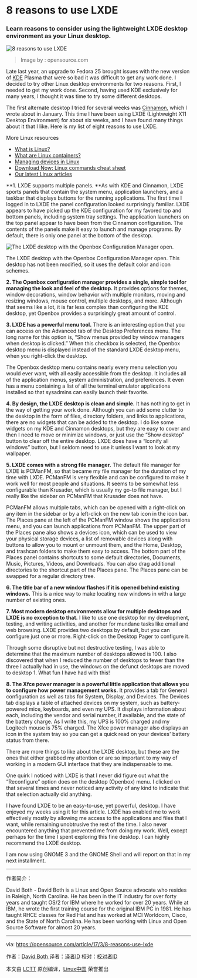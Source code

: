 8 reasons to use LXDE
============================================================

### Learn reasons to consider using the lightweight LXDE desktop environment as your Linux desktop.

![8 reasons to use LXDE](https://opensource.com/sites/default/files/styles/image-full-size/public/images/business/rh_003499_01_linux31x_cc.png?itok=1HXbvw2E "8 reasons to use LXDE") 
>Image by : opensource.com

Late last year, an upgrade to Fedora 25 brought issues with the new version of [KDE][7] Plasma that were so bad it was difficult to get any work done. I decided to try other Linux desktop environments for two reasons. First, I needed to get my work done. Second, having used KDE exclusively for many years, I thought it was time to try some different desktops.

The first alternate desktop I tried for several weeks was [Cinnamon][8], which I wrote about in January. This time I have been using LXDE (Lightweight X11 Desktop Environment) for about six weeks, and I have found many things about it that I like. Here is my list of eight reasons to use LXDE.

More Linux resources

*   [What is Linux?][1]
*   [What are Linux containers?][2]
*   [Managing devices in Linux][3]
*   [Download Now: Linux commands cheat sheet][4]
*   [Our latest Linux articles][5]

**1\. LXDE supports multiple panels. **As with KDE and Cinnamon, LXDE sports panels that contain the system menu, application launchers, and a taskbar that displays buttons for the running applications. The first time I logged in to LXDE the panel configuration looked surprisingly familiar. LXDE appears to have picked up the KDE configuration for my favored top and bottom panels, including system tray settings. The application launchers on the top panel appear to have been from the Cinnamon configuration. The contents of the panels make it easy to launch and manage programs. By default, there is only one panel at the bottom of the desktop.

 ![The LXDE desktop with the Openbox Configuration Manager open.](https://opensource.com/sites/default/files/lxde-openboxconfigurationmanager.png "The LXDE desktop with the Openbox Configuration Manager open.") 

The LXDE desktop with the Openbox Configuration Manager open. This desktop has not been modified, so it uses the default color and icon schemes.

**2\. The Openbox configuration manager provides a single, simple tool for managing the look and feel of the desktop.** It provides options for themes, window decorations, window behavior with multiple monitors, moving and resizing windows, mouse control, multiple desktops, and more. Although that seems like a lot, it is far less complex than configuring the KDE desktop, yet Openbox provides a surprisingly great amount of control.

**3\. LXDE has a powerful menu tool.** There is an interesting option that you can access on the Advanced tab of the Desktop Preferences menu. The long name for this option is, “Show menus provided by window managers when desktop is clicked.” When this checkbox is selected, the Openbox desktop menu is displayed instead of the standard LXDE desktop menu, when you right-click the desktop.

The Openbox desktop menu contains nearly every menu selection you would ever want, with all easily accessible from the desktop. It includes all of the application menus, system administration, and preferences. It even has a menu containing a list of all the terminal emulator applications installed so that sysadmins can easily launch their favorite.

**4\. By design, the LXDE desktop is clean and simple.** It has nothing to get in the way of getting your work done. Although you can add some clutter to the desktop in the form of files, directory folders, and links to applications, there are no widgets that can be added to the desktop. I do like some widgets on my KDE and Cinnamon desktops, but they are easy to cover and then I need to move or minimize windows, or just use the “Show desktop” button to clear off the entire desktop. LXDE does have a “Iconify all windows” button, but I seldom need to use it unless I want to look at my wallpaper.

**5\. LXDE comes with a strong file manager.** The default file manager for LXDE is PCManFM, so that became my file manager for the duration of my time with LXDE. PCManFM is very flexible and can be configured to make it work well for most people and situations. It seems to be somewhat less configurable than Krusader, which is usually my go-to file manager, but I really like the sidebar on PCManFM that Krusader does not have.

PCManFM allows multiple tabs, which can be opened with a right-click on any item in the sidebar or by a left-click on the new tab icon in the icon bar. The Places pane at the left of the PCManFM window shows the applications menu, and you can launch applications from PCManFM. The upper part of the Places pane also shows a devices icon, which can be used to view your physical storage devices, a list of removable devices along with buttons to allow you to mount or unmount them, and the Home, Desktop, and trashcan folders to make them easy to access. The bottom part of the Places panel contains shortcuts to some default directories, Documents, Music, Pictures, Videos, and Downloads. You can also drag additional directories to the shortcut part of the Places pane. The Places pane can be swapped for a regular directory tree.

**6\. The title bar of ****a new window flashes**** if it is opened behind existing windows.** This is a nice way to make locating new windows in with a large number of existing ones.

**7\. Most modern desktop environments allow for multiple desktops and LXDE is no exception to that.** I like to use one desktop for my development, testing, and writing activities, and another for mundane tasks like email and web browsing. LXDE provides two desktops by default, but you can configure just one or more. Right-click on the Desktop Pager to configure it.

Through some disruptive but not destructive testing, I was able to determine that the maximum number of desktops allowed is 100\. I also discovered that when I reduced the number of desktops to fewer than the three I actually had in use, the windows on the defunct desktops are moved to desktop 1\. What fun I have had with this!

**8\. The Xfce power manager is a powerful little application that allows you to configure how power management works.** It provides a tab for General configuration as well as tabs for System, Display, and Devices. The Devices tab displays a table of attached devices on my system, such as battery-powered mice, keyboards, and even my UPS. It displays information about each, including the vendor and serial number, if available, and the state of the battery charge. As I write this, my UPS is 100% charged and my Logitech mouse is 75% charged. The Xfce power manager also displays an icon in the system tray so you can get a quick read on your devices' battery status from there.

There are more things to like about the LXDE desktop, but these are the ones that either grabbed my attention or are so important to my way of working in a modern GUI interface that they are indispensable to me.

One quirk I noticed with LXDE is that I never did figure out what the “Reconfigure” option does on the desktop (Openbox) menu. I clicked on that several times and never noticed any activity of any kind to indicate that that selection actually did anything.

I have found LXDE to be an easy-to-use, yet powerful, desktop. I have enjoyed my weeks using it for this article. LXDE has enabled me to work effectively mostly by allowing me access to the applications and files that I want, while remaining unobtrusive the rest of the time. I also never encountered anything that prevented me from doing my work. Well, except perhaps for the time I spent exploring this fine desktop. I can highly recommend the LXDE desktop.

I am now using GNOME 3 and the GNOME Shell and will report on that in my next installment.

--------------------------------------------------------------------------------

作者简介：

David Both - David Both is a Linux and Open Source advocate who resides in Raleigh, North Carolina. He has been in the IT industry for over forty years and taught OS/2 for IBM where he worked for over 20 years. While at IBM, he wrote the first training course for the original IBM PC in 1981. He has taught RHCE classes for Red Hat and has worked at MCI Worldcom, Cisco, and the State of North Carolina. He has been working with Linux and Open Source Software for almost 20 years. 

--------------------------------------

via: https://opensource.com/article/17/3/8-reasons-use-lxde

作者：[David Both ][a]
译者：[译者ID](https://github.com/译者ID)
校对：[校对者ID](https://github.com/校对者ID)

本文由 [LCTT](https://github.com/LCTT/TranslateProject) 原创编译，[Linux中国](https://linux.cn/) 荣誉推出

[a]:https://opensource.com/users/dboth
[1]:https://opensource.com/resources/what-is-linux?src=linux_resource_menu
[2]:https://opensource.com/resources/what-are-linux-containers?src=linux_resource_menu
[3]:https://opensource.com/article/16/11/managing-devices-linux?src=linux_resource_menu
[4]:https://developers.redhat.com/promotions/linux-cheatsheet/?intcmp=7016000000127cYAAQ
[5]:https://opensource.com/tags/linux?src=linux_resource_menu
[6]:https://opensource.com/article/17/3/8-reasons-use-lxde?rate=QigvkBy_9zLvktdsL-QaIWedjIqjtlwwJIVFQDQzsSY
[7]:https://opensource.com/life/15/4/9-reasons-to-use-kde
[8]:https://opensource.com/article/17/1/cinnamon-desktop-environment
[9]:https://opensource.com/user/14106/feed
[10]:https://opensource.com/article/17/3/8-reasons-use-lxde#comments
[11]:https://opensource.com/users/dboth
